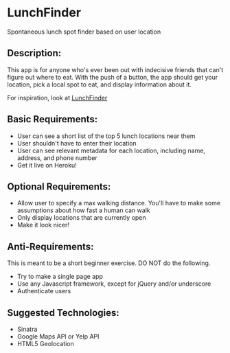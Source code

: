 # LunchFinder
Spontaneous lunch spot finder based on user location

## Description:
This app is for anyone who's ever been out with indecisive friends that can't figure out where to eat. With the push of a button, the app should get your location, pick a local spot to eat, and display information about it. 

For inspiration, look at [LunchFinder](http://lunchfinder.herokuapp.com)

## Basic Requirements: 
* User can see a short list of the top 5 lunch locations near them
* User shouldn't have to enter their location
* User can see relevant metadata for each location, including name, address, and phone number
* Get it live on Heroku!

## Optional Requirements:
*  Allow user to specify a max walking distance. You'll have to make some assumptions about how fast a human can walk
*  Only display locations that are currently open 
*  Make it look nicer!

## Anti-Requirements:
This is meant to be a short beginner exercise. DO NOT do the following.
* Try to make a single page app
* Use any Javascript framework, except for jQuery and/or underscore
* Authenticate users

## Suggested Technologies:
* Sinatra
* Google Maps API or Yelp API
* HTML5 Geolocation
